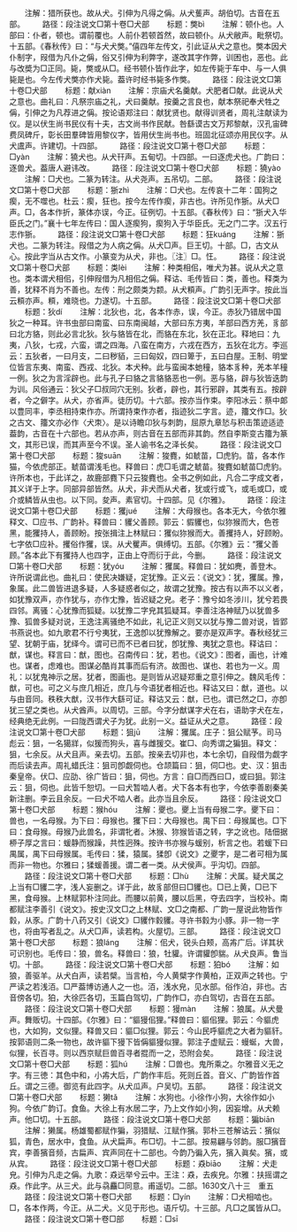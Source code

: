 <!-- { "loadSidebar": true } -->
　　注解：猎所获也。故从犬。引伸为凡得之偁。从犬蒦声。胡伯切。古音在五部。
　　路径：段注说文□第十卷□犬部
　　标题：獘bì
　　注解：顿仆也。人部曰：仆者，顿也。谓前覆也。人前仆若顿首然，故曰顿仆。从犬敝声。毗祭切。十五部。《春秋传》曰：“与犬犬獘。”僖四年左传文，引此证从犬之意也。獘本因犬仆制字，叚借为凡仆之偁，俗又引伸为利弊字，遂改其字作弊，训困也，恶也。此与改奬为□正同。毙，獘或从□。经书顿仆皆作此字，如左传毙于车中、与一人俱毙是也。今左传犬獘亦作犬毙。葢许时经书毙多作獘。
　　路径：段注说文□第十卷□犬部
　　标题：献xiàn
　　注解：宗庙犬名羹献。犬肥者□献。此说从犬之意也。曲礼曰：凡祭宗庙之礼，犬曰羹献。按羹之言良也，献本祭祀奉犬牲之偁，引伸之为凡荐进之偁。按论语郑注曰：献犹贤也。献得训贤者，周礼注献读为仪。是以伏生尚书民仪有十夫，古文尚书作民献。咎繇谟古文万邦黎献，汉孔宙碑费凤碑斤，彰长田羣碑皆用黎仪字，皆用伏生尚书也。班固北征颂亦用民仪字。从犬鬳声。许建切。十四部。
　　路径：段注说文□第十卷□犬部
　　标题：□yàn
　　注解：獟犬也。从犬幵声。五甸切。十四部。一曰逐虎犬也。广韵曰：逐兽犬。葢唐人避讳改。
　　路径：段注说文□第十卷□犬部
　　标题：獟yào
　　注解：□犬也。二篆为转注。从犬尧声。五吊切。二部。
　　路径：段注说文□第十卷□犬部
　　标题：狾zhì
　　注解：□犬也。左传哀十二年：国狗之瘈，无不噬也。杜云：瘈，狂也。按今左传作瘈，非古也。许所见作狾。从犬□声。□，各本作折，篆体亦误，今正。征例切。十五部。《春秋传》曰：“狾犬入华臣氏之门。”襄十七年左传曰：国人逐瘈狗，瘈狗入于华臣氏。无之门二字。汉五行志作狾。
　　路径：段注说文□第十卷□犬部
　　标题：狂kuánɡ
　　注解：狾犬也。二篆为转注。叚借之为人病之偁。从犬□声。巨王切。十部。□，古文从心。按此字当从古文作。小篆变为从犬，非也。〖注〗□。忹。
　　路径：段注说文□第十卷□犬部
　　标题：类lèi
　　注解：种类相佀，唯犬为甚。说从犬之意也。类本谓犬相佀，引伸叚借为凡相佀之偁。释诂、毛传皆曰：类，善也。释类为善，犹释不肖为不善也。左传：刑之颇类为颣。从犬頪声。广韵引无声字。按此当云頪亦声。頪，难晓也。力遂切。十五部。
　　路径：段注说文□第十卷□犬部
　　标题：狄dí
　　注解：北狄也，北，各本作赤，误，今正。赤狄乃错居中国狄之一种耳。许书虫部曰南蛮、曰东南闽越，大部曰东方夷，羊部曰西方羌，豸部曰北方貉，则此必言北狄。狄与貉皆在北，而貉在东北，狄在正北。释地曰：九夷，八狄，七戎，六蛮，谓之四海。八蛮在南方，六戎在西方，五狄在北方。李巡云：五狄者，一曰月支，二曰秽貊，三曰匈奴，四曰箄于，五曰白屋。王制、明堂位皆言东夷、南蛮、西戎、北狄。本犬种。此与蛮闽本虵穜，貉本豸种，羌本羊穜一例。狄之为言淫辟也。此与孔子曰貉之言貉貉恶也一例。恶与貉，辟与狄皆迭韵为训。风俗通云：狄父子□叔同穴无别。狄者，辟也，其行邪辟，其类有五。按辟者，今之僻字。从犬，亦省声。徒历切。十六部。按亦当作束。李阳冰云：蔡中郞以豊同丰，李丞相持束作亦。所谓持束作亦者，指迹狄二字言。迹，籒文作□。狄之古文、籒文亦必作〈犬朿〉。是以诗瞻卬狄与刺韵，屈原九章悐与积击策迹适迹葢韵，古音在十六部也。若从亦声，则古音在五部而非其韵。然自李斯变古籒为篆文，其形已误，而其声至今不误。圣人谕书名之泽长矣。
　　路径：段注说文□第十卷□犬部
　　标题：狻suān
　　注解：狻麑，如虦苗，□虎豹。苗，各本作猫，今依虎部正。虦苗谓浅毛也。释兽曰：虎□毛谓之虦苗。狻麑如虦苗□虎豹。许所本也，于此详之，故鹿部麑下只云狻麑也。全书之例如此，凡合二字成文者，其义详于上字。同部异部皆然。从犬，非犬而从犬者，犹或行或飞，或毛或□，或介或鳞皆从虫也。以下同。夋声。素官切。十四部。见《尔雅》。
　　路径：段注说文□第十卷□犬部
　　标题：玃jué
　　注解：大母猴也。各本无大，今依尔雅释文、□应书、广韵补。释兽曰：貜父善顾。郭云：貑貜也，似狝猴而大，色苍黑，能玃持人，善顾盼。按张揖注上林赋曰：玃似狝猴而大。善攫持人，好顾盼。七字依□应补。攫俗作玃，误。从犬矍声。俱缚切。五部。《尔雅》云：“玃父善顾。”各本此下有玃持人也四字，正由上夺而衍于此，今删。
　　路径：段注说文□第十卷□犬部
　　标题：犹yóu
　　注解：玃属。释兽曰：犹如麂，善登木。许所说谓此也。曲礼曰：使民决嫌疑，定犹豫。正义云：《说文》：犹，玃属。豫，象属。此二兽皆进退多疑，人多疑惑者似之，故谓之犹豫。按古有以声不以义者，如犹豫双声，亦作犹与，亦作冘豫，皆迟疑之皃。老子：豫兮如冬涉川，犹兮若畏四邻。离骚：心犹豫而狐疑。以犹豫二字皃其狐疑耳。李善注洛神赋乃以犹兽多豫、狐兽多疑对说，王逸注离骚绝不如此，礼记正义则又以犹与豫二兽对说，皆郢书燕说也。如九歌君不行兮夷犹，王逸卽以犹豫解之。要亦是双声字。春秋经犹三望、犹朝于庙，犹绎今。谓可已而不已者曰犹，卽犹豫、夷犹之意也。释诂曰：猷，谋也。释言曰：猷，图也。召南传曰：犹，若也。《说文》：图者，画也，计难也。谋者，虑难也。图谋必酷肖其事而后有济。故图也、谋也、若也为一义。周礼：以犹鬼神示之居。犹者，图画也。是则皆从迟疑郑重之意引伸之。魏风毛传：猷，可也。可之义与庶几相近，庶几与今语犹者相近也。释诂又曰：猷，道也。以与由音同。秩秩大猷，汉书作大繇可证。释诂又云：猷，已也。谓已然之□，亦卽犹三望之类也。从犬酋声。以周切。三部。今字分猷谋字犬在右，语助字犬在左，经典绝无此例。一曰陇西谓犬子为犹。此别一义。益证从犬之意。
　　路径：段注说文□第十卷□犬部
　　标题：狙jū
　　注解：玃属。庄子：狙公赋芧。司马彪云：狙，一名獦牂，似猨而狗头，喜与雌猨交。崔□、向秀谓之猵狙。释文：狙，七余反。从犬且声。亲去切。五部。按亲去切非也，本七余切，自叚借为觑字而后读去声。周礼蜡氏注：狙司卽觑伺也。仓颉篇曰：狙，伺□也。史、汉：狙击秦皇帝。伏□、应劭、徐广皆曰：狙，伺也。方言：自□而西曰□，或曰狙。郭注云：狙，伺也。此皆千恕切。一曰犬暂啮人者。犬下各本有也字，今依李善剧秦美新注删。李云且余反。一曰犬不啮人者。此亦当且余反。
　　路径：段注说文□第十卷□犬部
　　标题：猴hóu
　　注解：夒也。夒上当有母猴二字。夒下曰：兽也，一名母猴。为下曰：母猴也。玃下曰：大母猴也。禺下曰：母猴属也。□下曰：食母猴。母猴乃此兽名，非谓牝者。沐猴、狝猴皆语之转，字之讹也。陆佃据桺子厚之言曰：蝯静而猴躁，共性迥殊。按许书亦猴与蝯别，析言之也。若蝯下曰禺属，禺下曰母猴属。毛传曰：猱，猿属。猱卽《说文》之夒字，是二者可相为属而非一物也。尔雅曰；猱蝯善援。谓二者一类。从犬侯声。乎沟切。四部。
　　路径：段注说文□第十卷□犬部
　　标题：□hù
　　注解：犬属。疑犬属之上当有□貜二字，浅人妄删之。详于此，故豸部但曰□貜也。□已上黄，□已下黑，食母猴。上林赋郭朴注同此。而腰以前黄，腰以后黑，夺去四字，当校补。南都赋注李善引《说文》。按史汉文□之上林赋、文□之南都、广韵一屋说此物皆作豰，从豕。广韵十八药又引《说文》□貜作豰貜。寻许书豰为小豚。非一物一字也，将由写者乱之。从犬□声，读若构。火屋切。三部。
　　路径：段注说文□第十卷□犬部
　　标题：狼lánɡ
　　注解：佀犬，锐头白颊，高歬广后。详其状可识别也。毛传曰：狼，兽名。释兽曰：狼，牡貛。许谓貛卽貒。从犬良声。鲁当切。十部。
　　路径：段注说文□第十卷□犬部
　　标题：狛bó
　　注解：如狼，善驱羊。从犬白声，读若檗。当言柏，今人黄檗字作黄柏，正双声之转也。宁严读之若浅洦。□严葢博访通人之一也。洦，浅水皃，见水部。俗作泊，非也。古音傍各切。狛，大徐匹各切，玉篇白驾切，广韵作□，亦白驾切，古音在五部。
　　路径：段注说文□第十卷□犬部
　　标题：獌màn
　　注解：狼属。从犬曼声。舞贩切。十四部。《尔雅》曰：“貙獌佀狸。”释兽曰：貙佀狸。郭云：今貙虎也，大如狗，文似狸。释兽又曰：貙□似狸。郭云：今山民呼貙虎之大者为貙豻。按郭语则二条一物也，故许貙下獌下皆偁貙獌似狸。郭注子虚赋云：蟃蜒，大兽，似狸，长百寻。则以西京赋巨兽百寻者掍而一之，恐附会矣。
　　路径：段注说文□第十卷□犬部
　　标题：狐hú
　　注解：□兽也。鬼所乘之。尔雅音义无之字。有三徳：其色中和，小歬大后，广韵作丰后。死则丘首。音义、广韵皆作首丘。谓之三德。御览有此四字。从犬瓜声。户吴切。五部。
　　路径：段注说文□第十卷□犬部
　　标题：獭tǎ
　　注解：水狗也。小徐作小狗，大徐作如小狗。今依广韵订。食鱼。大徐上有水居二字，乃上文作如小狗，因妄增。从犬赖声。他□切。十五部。
　　路径：段注说文□第十卷□犬部
　　标题：猵biān
　　注解：獭属。杨雄蜀都赋作猵，羽猎赋、江赋作獱。郭朴三苍解诂云：獱似狐，青色，居水中，食鱼。从犬扁声。布□切。十二部。按易翩与邻韵。服□獱音宾，李善獱音频，古扁声、宾声同在十二部也。今韵乃徧入先，獱入眞矣。獱，或从宾。
　　路径：段注说文□第十卷□犬部
　　标题：猋biāo
　　注解：犬走皃。引伸为凡走之偁。九歌：猋远举兮云中。王注：猋，去疾皃。尔雅：扶摇谓之猋。作此字。从三犬。此与骉麤□同意。甫遥切。二部。1630文八十三　重五
　　路径：段注说文□第十卷□犬部
　　标题：□yín
　　注解：□犬相啮也。□，各本作两，今正。从二犬。义见于形也。语斤切。十三部。凡□之属皆从□。
　　路径：段注说文□第十卷□部
　　标题：□sī
